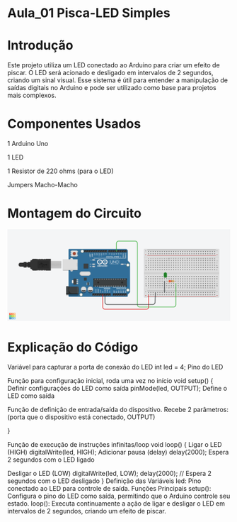 
# Aula_01 Pisca-LED Simples
# Introdução
Este projeto utiliza um LED conectado ao Arduino para criar um efeito de piscar.
O LED será acionado e desligado em intervalos de 2 segundos, criando um sinal
visual. Esse sistema é útil para entender a manipulação de saídas digitais no
Arduino e pode ser utilizado como base para projetos mais complexos.

# Componentes Usados
1 Arduino Uno

1 LED

1 Resistor de 220 ohms (para o LED)

Jumpers Macho-Macho

# Montagem do Circuito
![Imagem do Circuito](aula_01.png)

# Explicação do Código

 Variável para capturar a porta de conexão do LED
int led = 4;  Pino do LED

 Função para configuração inicial, roda uma vez no início
void setup() {
     Definir configurações do LED como saída
    pinMode(led, OUTPUT);  Define o LED como saída
    
   Função de definição de entrada/saída do dispositivo.
   Recebe 2 parâmetros:
   (porta que o dispositivo está conectado, OUTPUT)
    
}

 Função de execução de instruções infinitas/loop
void loop() {
     Ligar o LED (HIGH)
    digitalWrite(led, HIGH);
     Adicionar pausa (delay)
    delay(2000);  Espera 2 segundos com o LED ligado

  Desligar o LED (LOW)
  digitalWrite(led, LOW);
  delay(2000); // Espera 2 segundos com o LED desligado
}
Definição das Variáveis
led: Pino conectado ao LED para controle de saída.
Funções Principais
setup(): Configura o pino do LED como saída, permitindo que o Arduino controle seu estado.
loop(): Executa continuamente a ação de ligar e desligar o LED em intervalos de 2 segundos, criando um efeito de piscar.
